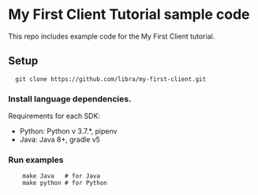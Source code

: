 # My First Client Tutorial sample code
This repo includes example code for the My First Client tutorial.

## Setup
```
  git clone https://github.com/libra/my-first-client.git
```

### Install language dependencies.

Requirements for each SDK:

* Python: Python v 3.7.*, pipenv
* Java: Java 8+, gradle v5

### Run examples

```
	make Java	# for Java
	make python # for Python
```